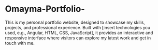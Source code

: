 # Omayma-Portfolio-
This is my personal portfolio website, designed to showcase my skills, projects, and professional experience. Built with [insert technologies you used, e.g., Angular, HTML, CSS, JavaScript], it provides an interactive and responsive interface where visitors can explore my latest work and get in touch with me.
